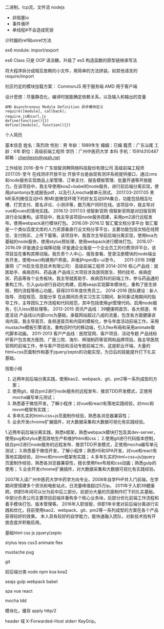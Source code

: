 二进制，tcp流，文件流
nodejs
- 非阻塞io
- 事件循环
- 单线程#不会造成死锁

计时器的ref和unref方法


ex6 module: import/export

es6 Class 只是 OOP 语法糖，升级了 es5 构造函数的原型链继承写法

将大程序拆分成相互依赖的小文件，用简单的方法拼装。如其他语言的 require/import

社区约定的模块加载方案：
    CommonJS 用于服务端
    AMD 用于客户端

设计思想：尽量静态化，编译时就能确定依赖关系，以及输入和输出的变量

    AMD Asynchronous Module Definition 异步模块定义
    require([module], callback);
    require.js和curl.js
    define(function(){})
    define([module], function(){})








个人简历

基本信息
姓名：陈烈欣               性别：男                   年龄：1989年生
婚姻：已婚                 籍贯：广东汕尾             工龄：6年
职位：高级前端工程师                   学历：广州中医药大学 本科
手机：15914310487                    邮箱：chenliexin@yeah.net

工作经验
2016-至今 广东倍智测聘网络科技股份有限公司 高级前端工程师
    2017.05-至今 在线测评开放平台
        开放平台是由现有测评系统提供接口，通过cms和node服务实现商品上架管理、订单支付、报告模板管理、批量开通等开放能力。在该项目中，我主导使用koa2+babel的node服务，进行前后端分离实现，使用phantomjs生成报告pdf，以及引入mocha做单元测试。
    2017.03-2017.05 黑ME系列微信互动H5
        黑ME是微信环境下的好友互动SPA集合，功能包括相互吐槽、打赏支付、匿名评论、小测评等，数万用户同时在线。该项目中，我主导对vue和vuex的落地实践。
    2016.12-2017.03 倍智新官网
        倍智新官网是对旧版官网进行全站重构。该项目中，我主导该项目node服务搭建，采用pm2进行远程发布，使用webpack进行模块打包。
    2016.09-2016.12 智汇蜜文档分享平台
        智汇蜜是一个类似百度文库的人力资源垂直行业文档分享平台，主要功能包括文档在线预览、支付购买、上传下载等。该项目中，我首次主导前后端分离实现，使用koa为基础的node服务，使用stylus预处理，使用webpack进行模块打包。
    2016.07-2016.09 评鉴通企业端移动版
        评鉴通企业版是一个企业员工的付费测评平台，该项目旨在重构其移动版。我负责个人中心、报告查看、登录注册模块的node端业务开发，使用react构建用户界面，并维护npm库c-ui至今。
 
2011-2016 39健康网（广州启生信息技术有限公司） 高级前端工程师
    2014-2016 核心产品线：就医助手、疾病百科、药品通
        产品线三大项目涉及医院医生、预约挂号、疾病症状、药品等各个业务板块。我主导就医助手、疾病百科的前端工作，参与药品通的重构工作。引入gulp进行自动化构建，启用seajs实现脚本模块化，重构了医生排班、预约流程等核心功能，获得2015年度优秀员工。
    2014-2016 团队建设：新人指导、流程规范、技能分享
        在此期间负责实习生实习期间、新同事试用期间的指导工作，主导团队工作流程和代码规范，其中包括使用git管理代码，启用node服务，引入less预处理等。
    2013-2015 资讯产品线：39健康网首页、各大频道、年度活动
        产品线以内部cms为基础，承载网站超过八成的流量，包含各方面健康咨询内容。我主导首页、各频道首页和内容的模板化，参与年度活动前端工作。采用mustache模板引擎语法，重构旧时代的移动端，引入flex布局和采用animate取代脚本动画。
    2011-2013 客户产品线：医院官网、客户项目、活动专题
        产品线标杆客户包含南方医院、广医三院、海尔、辉瑞制药等官网和品牌项目。我主导医院官网的前端工作，参与客户项目和活动专题前端工作。这是职业开端，大量的html+css页面制作和基于jquery/zepto的功能实现，为日后的技能提升打下扎实基础。

技能小结
1.  近两年前后端分离实践，使用kao2、webpack、git、pm2等一系列成型的方案；
2.  使用git，结合pm2进行node服务的远程发布、推崇TDD开发模式，正使用mocha编写单元测试；
3.  熟悉基于微信开发，了解小程序；对vue和react有落地实践经验，对mvc和mvvm框架有实践；
4.  多年扎实的html+css+js页面制作经验，熟悉各浏览器兼容性；
5.  业余开发chrome扩展插件，对大数据采集和大数据可视化有实践经验。

1.近两年前后端分离实践，熟悉k框架，熟悉webpack模块打包及其dev-server，使用pug和stylus更高效地生产和维护html和css；
2.使用git进行代码版本控制，结合pm2进行node服务的远程发布、推崇TDD开发模式，正使用mocha编写单元测试；
3.熟悉基于微信开发，了解小程序；熟悉H5和SPA开发，对vue和react有落地实践经验，对mvc和mvvm框架有实践；
4.多年扎实的html+css+js/jquery页面制作经验，熟悉各浏览器兼容性，擅长使用flex布局和css动画；熟悉gulp的使用；
5.业余开发chrome扩展插件，对大数据采集和大数据可视化有实践经验。


2007年入读广州中医药大学中药学方向专业，2008年自学PHP并入门前端，在学期间曾搭建多个资讯和电影站点，日流量峰值超过5万ip。
2011年于入职39健康网，供职5年间可以分为前中后三部分。前部分大量的页面制作打下的扎实基础，中部分负责公司主要项目前端并重构多个核心业务块，后部分优化前端工作流程和着手模块打包、版本管理等。
2016年入职倍智，供职1年半里对前后端分离进行实践和优化，目前使用kao2、webpack、git、pm2等一系列成型的方案在各个产品获得较好的效果。
本人具有较好的自学能力，能快速融入团队，对新技术抱有开放态度并积极启用。


基础html css js
jquery/zepto

stylus
less
css3 animate flex

mustache
pug

git

前后端分类
node
npm
koa
koa2

seajs
gulp
webpack
babel

spa
vue
react

mocha
tdd

模块化，缓存
apply
http/2



>>
header 域
X-Forwarded-Host
stderr
KeyGrip。
